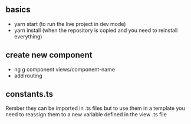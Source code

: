 ## basics
- yarn start (to run the live project in dev mode)
- yarn install (when the repository is copied and you need to reinstall everything)

## create new component
- ng g component views/component-name
- add routing 

## constants.ts
Rember they can be imported in .ts files but to use them in a template you need to reassign them to a new variable defined in the view .ts file
